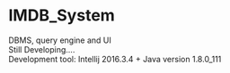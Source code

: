 # IMDB_System
DBMS, query engine and UI <br />
Still Developing.... <br />
Development tool: Intellij 2016.3.4 + Java version 1.8.0_111
